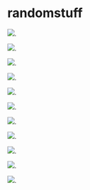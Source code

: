 # randomstuff

<img src="IMG_1027.JPG" />. 

<img src="IMG_1028.JPG" />. 

<img src="IMG_1032.JPG" />. 


<img src="IMG_0246.JPG" />. 


<img src="IMG_0251.JPG" />. 

<img src="IMG_0263.JPG" />. 

<img src="IMG_0264.JPG" />.

<img src="IMG_0262.JPG" />. 

<img src="IMG_0254.JPG" />. 

<img src="IMG_0259.JPG" />. 

<img src="IMG_0245.JPG" />. 












